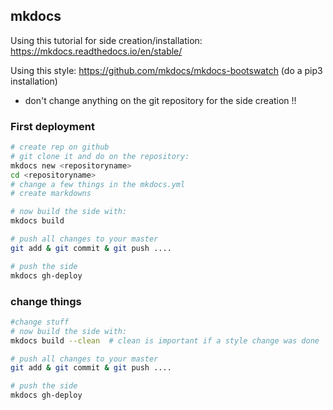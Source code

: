 ## mkdocs
Using this tutorial for side creation/installation:
https://mkdocs.readthedocs.io/en/stable/

Using this style:
https://github.com/mkdocs/mkdocs-bootswatch
(do a pip3 installation)

* don't change anything on the git repository for the side creation !!

### First deployment
```bash
# create rep on github
# git clone it and do on the repository:
mkdocs new <repositoryname>
cd <repositoryname>
# change a few things in the mkdocs.yml
# create markdowns

# now build the side with:
mkdocs build

# push all changes to your master
git add & git commit & git push ....

# push the side
mkdocs gh-deploy
```
### change things
```bash
#change stuff
# now build the side with:
mkdocs build --clean  # clean is important if a style change was done

# push all changes to your master
git add & git commit & git push ....

# push the side
mkdocs gh-deploy
```
